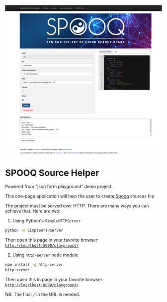 ![Preview](preview.png)

SPOOQ Source Helper 
=========

Powered from "json form playground" demo project.

This one-page application will help the user to create [Spooq](https://github.com/supermariolabs/spooq) sources file

The project must be served over HTTP. There are many ways you can achieve that. Here are two:

1. Using Python's `SimpleHTTPServer`
```bash
python -m SimpleHTTPServer
```
Then open this page in your favorite browser:
[`http://localhost:8000/playground/`](http://localhost:8000/playground/)

2. Using `http-server` node module
```bash
npm install -g http-server
http-server
```
Then open this in page in your favorite browser:
[`http://localhost:8080/playground/`](http://localhost:8080/playground/)

NB: The final `/` in the URL is needed.
